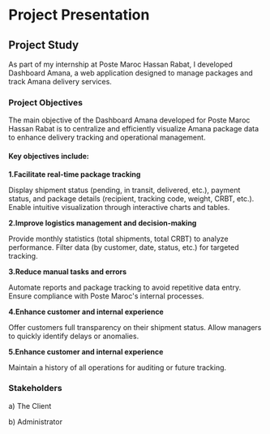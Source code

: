 # Project Presentation
## Project Study
As part of my internship at Poste Maroc Hassan Rabat, I developed Dashboard Amana, a web application designed to manage packages and track Amana delivery services.

### Project Objectives
The main objective of the Dashboard Amana developed for Poste Maroc Hassan Rabat is to centralize and efficiently visualize Amana package data to enhance delivery tracking and operational management.

#### Key objectives include:

<strong>1.Facilitate real-time package tracking</strong>

Display shipment status (pending, in transit, delivered, etc.), payment status, and package details (recipient, tracking code, weight, CRBT, etc.).
Enable intuitive visualization through interactive charts and tables.

<strong>2.Improve logistics management and decision-making</strong>

Provide monthly statistics (total shipments, total CRBT) to analyze performance.
Filter data (by customer, date, status, etc.) for targeted tracking.

<strong>3.Reduce manual tasks and errors</strong>

Automate reports and package tracking to avoid repetitive data entry.
Ensure compliance with Poste Maroc's internal processes.

<strong>4.Enhance customer and internal experience</strong>

Offer customers full transparency on their shipment status.
Allow managers to quickly identify delays or anomalies.

<strong>5.Enhance customer and internal experience</strong>

Maintain a history of all operations for auditing or future tracking.

### Stakeholders
a) The Client

b) Administrator
